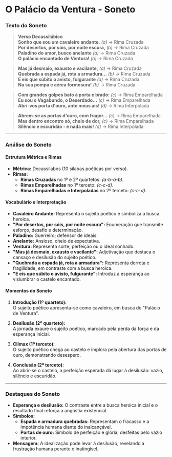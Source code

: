 # O Palácio da Ventura - Soneto

### Texto do Soneto

> **Verso Decassilábico**  
> **Sonho que sou um cavaleiro andante.** *(a)* -> Rima Cruzada  
> **Por desertos, por sóis, por noite escura,** *(b)* -> Rima Cruzada  
> **Paladino do amor, busco anelante** *(a)* -> Rima Cruzada  
> **O palácio encantado de Ventura!** *(b)* -> Rima Cruzada  

> **Mas já desmaio, exausto e vacilante,** *(a)* -> Rima Cruzada  
> **Quebrada a espada já, rota a armadura...** *(b)* -> Rima Cruzada  
> **E eis que súbito o avisto, fulgurante** *(a)* -> Rima Cruzada  
> **Na sua pompa e aérea formosura!** *(b)* -> Rima Cruzada  

> **Com grandes golpes bato à porta e brado:** *(c)* -> Rima Emparelhada  
> **Eu sou o Vagabundo, o Deserdado...** *(c)* -> Rima Emparelhada  
> **Abri-vos porta d'ouro, ante meus ais!** *(d)* -> Rima Interpolada  

> **Abrem-se as portas d'ouro, com fragor...** *(c)* -> Rima Emparelhada  
> **Mas dentro encontro só, cheio de dor,** *(c)* -> Rima Emparelhada  
> **Silêncio e escuridão - e nada mais!** *(d)* -> Rima Interpolada  

---

### Análise do Soneto

#### Estrutura Métrica e Rimas  
- **Métrica:** Decassílabos (10 sílabas poéticas por verso).  
- **Rimas:**  
  - **Rimas Cruzadas** no 1º e 2º quartetos: *(a-b-a-b)*.  
  - **Rimas Emparelhadas** no 1º terceto: *(c-c-d)*.  
  - **Rimas Emparelhadas e Interpoladas** no 2º terceto: *(c-c-d)*.  

#### Vocabulário e Interpretação
- **Cavaleiro Andante:** Representa o sujeito poético e simboliza a busca heroica.  
- **"Por desertos, por sóis, por noite escura":** Enumeração que transmite esforço, desafio e determinação.  
- **Paladino:** Guerreiro; defensor de ideais.  
- **Anelante:** Ansioso, cheio de expectativa.  
- **Ventura:** Representa sorte, perfeição ou o ideal sonhado.  
- **"Mas já desmaio, exausto e vacilante":** Adjetivação que destaca o cansaço e desilusão do sujeito poético.  
- **"Quebrada a espada já, rota a armadura":** Representa derrota e fragilidade, em contraste com a busca heroica.  
- **"E eis que súbito o avisto, fulgurante":** Introduz a esperança ao vislumbrar o castelo encantado.  

#### Momentos do Soneto
1. **Introdução (1º quarteto):**  
   O sujeito poético apresenta-se como cavaleiro, em busca do "Palácio de Ventura".  

2. **Desilusão (2º quarteto):**  
   A jornada exaure o sujeito poético, marcado pela perda da força e da esperança inicial.  

3. **Clímax (1º terceto):**  
   O sujeito poético chega ao castelo e implora pela abertura das portas de ouro, demonstrando desespero.  

4. **Conclusão (2º terceto):**  
   Ao abrir-se o castelo, a perfeição esperada dá lugar à desilusão: vazio, silêncio e escuridão.  

---

### Destaques do Soneto
- **Esperança e desilusão:** O contraste entre a busca heroica inicial e o resultado final reforça a angústia existencial.  
- **Símbolos:**  
  - **Espada e armadura quebradas:** Representam o fracasso e a impotência humana diante do inalcançável.  
  - **Portas de ouro:** Símbolo de perfeição e glória, desfeitas pelo vazio interior.  
- **Mensagem:** A idealização pode levar à desilusão, revelando a frustração humana perante o inatingível.  
